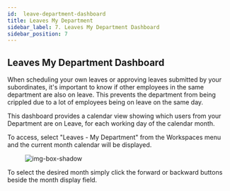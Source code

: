 ```yaml
---
id:  leave-department-dashboard
title: Leaves My Department
sidebar_label: 7. Leaves My Department Dashboard
sidebar_position: 7
---
```


## Leaves My Department Dashboard

When scheduling your own leaves or approving leaves submitted by your subordinates, it's important to know if other employees in the same department are also on leave. This prevents the department from being crippled due to a lot of employees being on leave on the same day.

This dashboard provides a calendar view showing which users from your Department are on Leave, for each working day of the calendar month.

To access, select "Leaves - My Department" from the Workspaces menu and the current month calendar will be displayed.

<figure>

![img-box-shadow](/img/university/dashboards/leaves-department-dashboard/university-leaves-department-1.png)
<figcaption></figcaption>
</figure>

To select the desired month simply click the forward or backward buttons beside the month display field.
